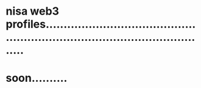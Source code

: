 # nisa web3 profiles....................................................................................................
# soon..........
